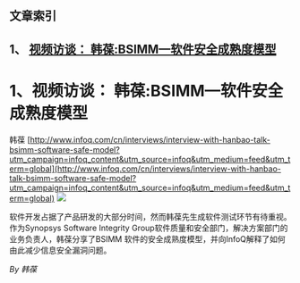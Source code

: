 ## 文章索引
1、 <a href="#1视频访谈-韩葆:bsimm软件安全成熟度模型" >视频访谈： 韩葆:BSIMM—软件安全成熟度模型</a><br/><h1 id="#title_0" >1、视频访谈： 韩葆:BSIMM—软件安全成熟度模型</h1>
韩葆
[http://www.infoq.com/cn/interviews/interview-with-hanbao-talk-bsimm-software-safe-model?utm_campaign=infoq_content&utm_source=infoq&utm_medium=feed&utm_term=global](http://www.infoq.com/cn/interviews/interview-with-hanbao-talk-bsimm-software-safe-model?utm_campaign=infoq_content&utm_source=infoq&utm_medium=feed&utm_term=global)
<img src="http://www.infoq.com/resource/interviews/interview-with-hanbao-talk-bsimm-software-safe-model/zh/mediumimage/hanbao240.jpg"/><p>软件开发占据了产品研发的大部分时间，然而韩葆先生成软件测试环节有待重视。作为Synopsys Software Integrity Group软件质量和安全部门，解决方案部门的业务负责人，韩葆分享了BSIMM 软件的安全成熟度模型，并向InfoQ解释了如何由此减少信息安全漏洞问题。</p> <i>By 韩葆</i>
---------------